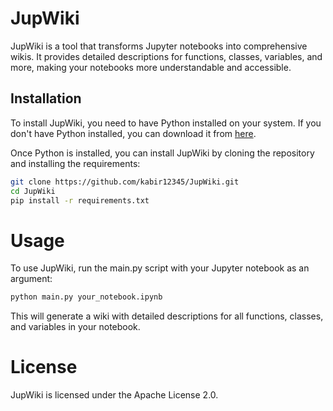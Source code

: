 # JupWiki

JupWiki is a tool that transforms Jupyter notebooks into comprehensive wikis. It provides detailed descriptions for functions, classes, variables, and more, making your notebooks more understandable and accessible.

## Installation

To install JupWiki, you need to have Python installed on your system. If you don't have Python installed, you can download it from [here](https://www.python.org/downloads/).

Once Python is installed, you can install JupWiki by cloning the repository and installing the requirements:

```bash
git clone https://github.com/kabir12345/JupWiki.git
cd JupWiki
pip install -r requirements.txt
```
# Usage
To use JupWiki, run the main.py script with your Jupyter notebook as an argument:

```bash
python main.py your_notebook.ipynb
```
This will generate a wiki with detailed descriptions for all functions, classes, and variables in your notebook.

# License
JupWiki is licensed under the Apache License 2.0.



